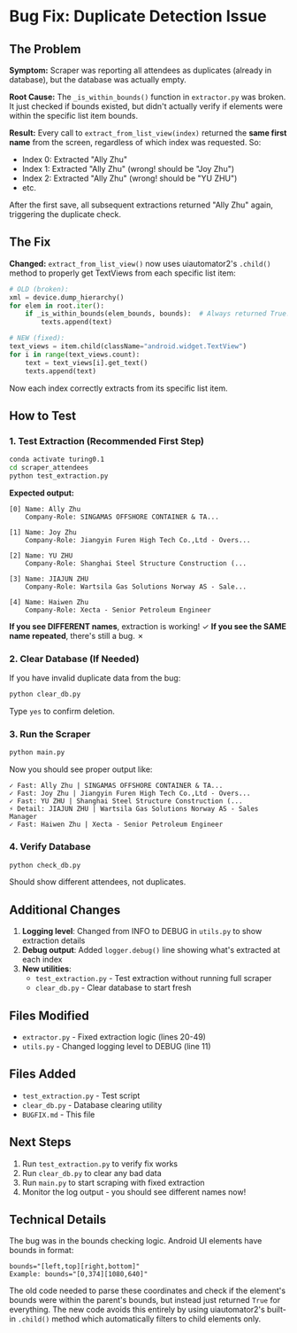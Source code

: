 # Bug Fix: Duplicate Detection Issue

## The Problem

**Symptom:** Scraper was reporting all attendees as duplicates (already in database), but the database was actually empty.

**Root Cause:** The `_is_within_bounds()` function in `extractor.py` was broken. It just checked if bounds existed, but didn't actually verify if elements were within the specific list item bounds.

**Result:** Every call to `extract_from_list_view(index)` returned the **same first name** from the screen, regardless of which index was requested. So:
- Index 0: Extracted "Ally Zhu"
- Index 1: Extracted "Ally Zhu" (wrong! should be "Joy Zhu")
- Index 2: Extracted "Ally Zhu" (wrong! should be "YU ZHU")
- etc.

After the first save, all subsequent extractions returned "Ally Zhu" again, triggering the duplicate check.

## The Fix

**Changed:** `extract_from_list_view()` now uses uiautomator2's `.child()` method to properly get TextViews from each specific list item:

```python
# OLD (broken):
xml = device.dump_hierarchy()
for elem in root.iter():
    if _is_within_bounds(elem_bounds, bounds):  # Always returned True!
        texts.append(text)

# NEW (fixed):
text_views = item.child(className="android.widget.TextView")
for i in range(text_views.count):
    text = text_views[i].get_text()
    texts.append(text)
```

Now each index correctly extracts from its specific list item.

## How to Test

### 1. Test Extraction (Recommended First Step)

```bash
conda activate turing0.1
cd scraper_attendees
python test_extraction.py
```

**Expected output:**
```
[0] Name: Ally Zhu
    Company-Role: SINGAMAS OFFSHORE CONTAINER & TA...

[1] Name: Joy Zhu
    Company-Role: Jiangyin Furen High Tech Co.,Ltd - Overs...

[2] Name: YU ZHU
    Company-Role: Shanghai Steel Structure Construction (...

[3] Name: JIAJUN ZHU
    Company-Role: Wartsila Gas Solutions Norway AS - Sale...

[4] Name: Haiwen Zhu
    Company-Role: Xecta - Senior Petroleum Engineer
```

**If you see DIFFERENT names**, extraction is working! ✓
**If you see the SAME name repeated**, there's still a bug. ✗

### 2. Clear Database (If Needed)

If you have invalid duplicate data from the bug:

```bash
python clear_db.py
```

Type `yes` to confirm deletion.

### 3. Run the Scraper

```bash
python main.py
```

Now you should see proper output like:
```
✓ Fast: Ally Zhu | SINGAMAS OFFSHORE CONTAINER & TA...
✓ Fast: Joy Zhu | Jiangyin Furen High Tech Co.,Ltd - Overs...
✓ Fast: YU ZHU | Shanghai Steel Structure Construction (...
⚡ Detail: JIAJUN ZHU | Wartsila Gas Solutions Norway AS - Sales Manager
✓ Fast: Haiwen Zhu | Xecta - Senior Petroleum Engineer
```

### 4. Verify Database

```bash
python check_db.py
```

Should show different attendees, not duplicates.

## Additional Changes

1. **Logging level**: Changed from INFO to DEBUG in `utils.py` to show extraction details
2. **Debug output**: Added `logger.debug()` line showing what's extracted at each index
3. **New utilities**:
   - `test_extraction.py` - Test extraction without running full scraper
   - `clear_db.py` - Clear database to start fresh

## Files Modified

- `extractor.py` - Fixed extraction logic (lines 20-49)
- `utils.py` - Changed logging level to DEBUG (line 11)

## Files Added

- `test_extraction.py` - Test script
- `clear_db.py` - Database clearing utility
- `BUGFIX.md` - This file

## Next Steps

1. Run `test_extraction.py` to verify fix works
2. Run `clear_db.py` to clear any bad data
3. Run `main.py` to start scraping with fixed extraction
4. Monitor the log output - you should see different names now!

## Technical Details

The bug was in the bounds checking logic. Android UI elements have bounds in format:
```
bounds="[left,top][right,bottom]"
Example: bounds="[0,374][1080,640]"
```

The old code needed to parse these coordinates and check if the element's bounds were within the parent's bounds, but instead just returned `True` for everything. The new code avoids this entirely by using uiautomator2's built-in `.child()` method which automatically filters to child elements only.
